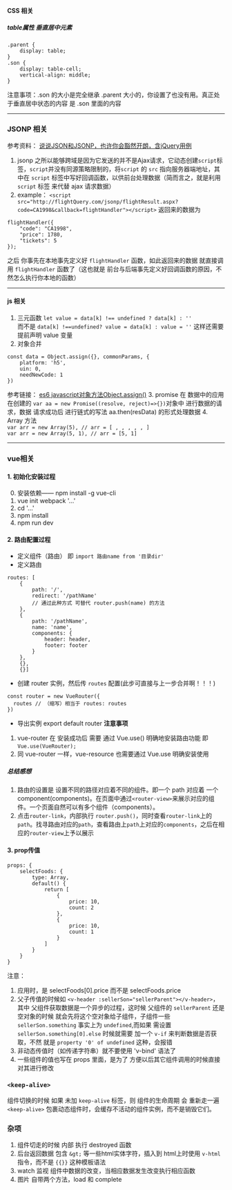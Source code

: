 #### CSS 相关
##### table属性 垂直居中元素
```
.parent {
    display: table;
}
.son {
    display: table-cell;
    vertical-align: middle;
}
```
注意事项：.son 的大小是完全继承 .parent 大小的，你设置了也没有用。真正处于垂直居中状态的内容 是 .son 里面的内容

-----------

### JSONP 相关
参考资料： [说说JSON和JSONP，也许你会豁然开朗，含jQuery用例](http://www.cnblogs.com/dowinning/archive/2012/04/19/json-jsonp-jquery.html)
1. jsonp 之所以能够跨域是因为它发送的并不是Ajax请求，它动态创建`script`标签，`script`并没有同源策略限制的，将`script` 的 `src` 指向服务器端地址，其中在 `script` 标签中写好回调函数，以供前台处理数据（简而言之，就是利用 `script` 标签 来代替 ajax 请求数据）
2. example： `<script src="http://flightQuery.com/jsonp/flightResult.aspx?code=CA1998&callback=flightHandler"></script>` 返回来的数据为   
```   
flightHandler({
    "code": "CA1998",
    "price": 1780,
    "tickets": 5
});
```
之后 你事先在本地事先定义好 `flightHandler` 函数，如此返回来的数据 就直接调用 `flightHandler` 函数了（这也就是 前台与后端事先定义好回调函数的原因，不然怎么执行你本地的函数）

------------

#### js 相关
1. 三元函数 
    `let value = data[k] !== undefined ? data[k] : ''`  
    而不是
    `data[k] !==undefined? value = data[k] : value = ''`  这样还需要 提前声明 value 变量
2. 对象合并
```
const data = Object.assign({}, commonParams, {
    platform: 'h5',
    uin: 0,
    needNewCode: 1
})
```
参考链接： [es6 javascript对象方法Object.assign()](http://blog.csdn.net/qq_30100043/article/details/53422657)
3. promise 在 数据中的应用
在创建的 `var aa = new Promise((resolve, reject)=>{})`对象中 进行数据的请求，数据 请求成功后 进行链式的写法 aa.then(resData) 的形式处理数据
4. Array 方法  
    `var arr = new Array(5), // arr = [ , , , , , ]`  
    `var arr = new Array(5, 1), // arr = [5, 1]`

-----------

### vue相关
#### 1. 初始化安装过程
0. 安装依赖—— npm install -g vue-cli
1. vue init webpack '...'
2. cd '...'
3. npm install
4. npm run dev

#### 2. 路由配置过程

* 定义组件（路由） 即
`import 路由name from '目录dir'`
* 定义路由
```
routes: [
    {
        path: '/',
        redirect: '/pathName'
        // 通过此种方式 可替代 router.push(name) 的方法
    },
    {
        path: '/pathName',
        name: 'name',
        components: {
            header: header,
            footer: footer
        }
    },
    {},
    {}]
```
* 创建 router 实例，然后传 `routes` 配置(此步可直接与上一步合并啊！！！)
```
const router = new VueRouter({
  routes // （缩写）相当于 routes: routes
})
```
* 导出实例 export default router
**注意事项**  

1. vue-router 在 安装成功后 需要 通过 Vue.use() 明确地安装路由功能 即 `Vue.use(VueRouter);`  
2. 同 vue-router 一样，vue-resource 也需要通过 Vue.use 明确安装使用

##### 总结感想
1. 路由的设置是 设置不同的路径对应着不同的组件。即一个 path 对应着 一个 component(components)。在页面中通过`<router-view>`来展示对应的组件。一个页面自然可以有多个组件（components）。
2. 点击`router-link`，内部执行 `router.push()`，同时查看`router-link`上的`path`。找寻路由对应的`path`，查看路由上`path`上对应的`components`，之后在相应的`router-view`上予以展示

#### 3. prop传值
```
props: {
    selectFoods: {
        type: Array,
        default() {
            return [
                {
                    price: 10,
                    count: 2
                },
                {
                    price: 10,
                    count: 1
                }
            ]
        }
    }
}
```
注意：  
 
1. 应用时，是 selectFoods[0].price 而不是 selectFoods.price
2. 父子传值的时候如 `<v-header :sellerSon="sellerParent"></v-header>`，其中 父组件获取数据是一个异步的过程，这时候 父组件的 `sellerParent` 还是空对象的时候 就会先将这个空对象给子组件，子组件一些 `sellerSon.something` 事实上为 `undefined`,而如果 需设置 `sellerSon.something[0].else` 时候就需要 加一个 `v-if` 来判断数据是否获取，不然 就是 `property '0' of undefined` 这种，会报错 
3. 非动态传值时（如传递字符串）就不要使用 'v-bind' 语法了
4. 一些组件的值也写在 props 里面，是为了 方便以后其它组件调用的时候直接对其进行修改

### `<keep-alive>`
组件切换的时候 如果 未加 `keep-alive` 标签，则 组件的生命周期 会 重新走一遍
`<keep-alive>` 包裹动态组件时，会缓存不活动的组件实例，而不是销毁它们。

### 杂项
1. 组件切走的时候 内部 执行 destroyed 函数
2. 后台返回数据 包含 `&gt;` 等一些html实体字符，插入到 html上时使用 `v-html` 指令，而不是 `{{}}` 这种模板语法
3. watch 监视 组件中数据的改变，当相应数据发生改变执行相应函数
4. 图片 自带两个方法，load 和 complete
